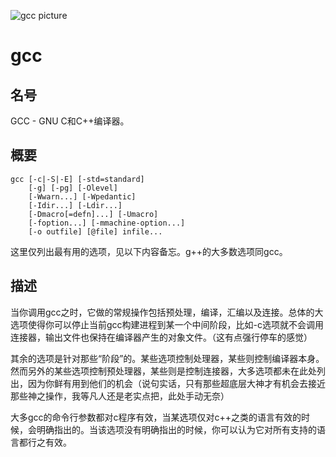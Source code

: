 ![gcc picture](https:/www.embarcados.com.br/wp-content/uploads/2014/05/imagem-de-destaque-61-696x418.png)
# gcc

## 名号
GCC - GNU C和C++编译器。

## 概要
```
gcc [-c|-S|-E] [-std=standard]
    [-g] [-pg] [-Olevel]
    [-Wwarn...] [-Wpedantic]
    [-Idir...] [-Ldir...]
    [-Dmacro[=defn]...] [-Umacro]
    [-foption...] [-mmachine-option...]
    [-o outfile] [@file] infile...
```
这里仅列出最有用的选项，见以下内容备忘。g++的大多数选项同gcc。

## 描述
当你调用gcc之时，它做的常规操作包括预处理，编译，汇编以及连接。总体的大选项使得你可以停止当前gcc构建进程到某一个中间阶段，比如-c选项就不会调用连接器，输出文件也保持在编译器产生的对象文件。（这有点强行停车的感觉）

其余的选项是针对那些“阶段”的。某些选项控制处理器，某些则控制编译器本身。然而另外的某些选项控制预处理器，某些则是控制连接器，大多选项都未在此处列出，因为你鲜有用到他们的机会（说句实话，只有那些超底层大神才有机会去接近那些神之操作，我等凡人还是老实点把，此处手动无奈）

大多gcc的命令行参数都对c程序有效，当某选项仅对c++之类的语言有效的时候，会明确指出的。当该选项没有明确指出的时候，你可以认为它对所有支持的语言都行之有效。



